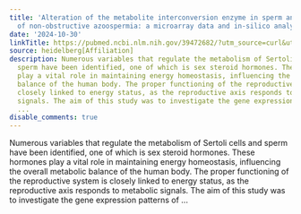```yaml
---
title: 'Alteration of the metabolite interconversion enzyme in sperm and Sertoli cell
  of non-obstructive azoospermia: a microarray data and in-silico analysis'
date: '2024-10-30'
linkTitle: https://pubmed.ncbi.nlm.nih.gov/39472682/?utm_source=curl&utm_medium=rss&utm_campaign=pubmed-2&utm_content=1FakS-2QOkCT8HsMOQP1bCRQ4YzyumYOmxmF0moLsQ3dFB1E9V&fc=20220326224207&ff=20241030210344&v=2.18.0.post9+e462414
source: heidelberg[Affiliation]
description: Numerous variables that regulate the metabolism of Sertoli cells and
  sperm have been identified, one of which is sex steroid hormones. These hormones
  play a vital role in maintaining energy homeostasis, influencing the overall metabolic
  balance of the human body. The proper functioning of the reproductive system is
  closely linked to energy status, as the reproductive axis responds to metabolic
  signals. The aim of this study was to investigate the gene expression patterns of
  ...
disable_comments: true
---
```

Numerous variables that regulate the metabolism of Sertoli cells and sperm have been identified, one of which is sex steroid hormones. These hormones play a vital role in maintaining energy homeostasis, influencing the overall metabolic balance of the human body. The proper functioning of the reproductive system is closely linked to energy status, as the reproductive axis responds to metabolic signals. The aim of this study was to investigate the gene expression patterns of ...